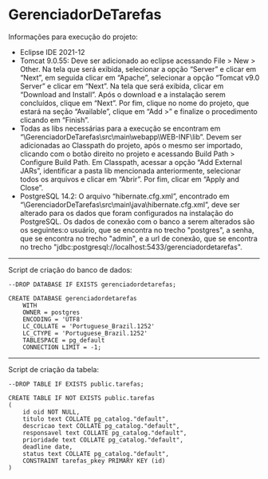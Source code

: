 # GerenciadorDeTarefas

Informações para execução do projeto:

- Eclipse IDE 2021-12
- Tomcat 9.0.55: Deve ser adicionado ao eclipse acessando File > New > Other. Na tela que será exibida, selecionar a opção “Server” e clicar em “Next”, em seguida clicar em “Apache”, selecionar a opção “Tomcat v9.0 Server” e clicar em “Next”. Na tela que será exibida, clicar em “Download and Install”. Após o download e a instalação serem concluídos, clique em “Next”. Por fim, clique no nome do projeto, que estará na seção “Available”, clique em “Add >” e finalize o procedimento clicando em “Finish”.
- Todas as libs necessárias para a execução se encontram em “\GerenciadorDeTarefas\src\main\webapp\WEB-INF\lib”. Devem ser adicionadas ao Classpath do projeto, após o mesmo ser importado, clicando com o botão direito no projeto e acessando Build Path > Configure Build Path. Em Classpath, acessar a opção “Add External JARs”, identificar a pasta lib mencionada anteriormente, selecionar todos os arquivos e clicar em “Abrir”. Por fim, clicar em “Apply and Close”.
- PostgreSQL 14.2: O arquivo “hibernate.cfg.xml”, encontrado em “\GerenciadorDeTarefas\src\main\java\hibernate.cfg.xml”, deve ser alterado para os dados que foram configurados na instalação do PostgreSQL. Os dados de conexão com o banco a serem alterados são os seguintes:o  usuário, que se encontra no trecho "<property name="hibernate.connection.username">postgres</property>", a senha, que se encontra no trecho "<property name="hibernate.connection.password">admin</property>", e a url de conexão, que se encontra no trecho "<property name="hibernate.connection.url">jdbc:postgresql://localhost:5433/gerenciadordetarefas</property>".

----------------------------------------------------------------------------------------------------------------------

Script de criação do banco de dados:

    --DROP DATABASE IF EXISTS gerenciadordetarefas;

    CREATE DATABASE gerenciadordetarefas
        WITH
        OWNER = postgres
        ENCODING = 'UTF8'
        LC_COLLATE = 'Portuguese_Brazil.1252'
        LC_CTYPE = 'Portuguese_Brazil.1252'
        TABLESPACE = pg_default
        CONNECTION LIMIT = -1;
    
    
----------------------------------------------------------------------------------------------------------------------

Script de criação da tabela:

    --DROP TABLE IF EXISTS public.tarefas;

    CREATE TABLE IF NOT EXISTS public.tarefas
    (
        id oid NOT NULL,
        titulo text COLLATE pg_catalog."default",
        descricao text COLLATE pg_catalog."default",
        responsavel text COLLATE pg_catalog."default",
        prioridade text COLLATE pg_catalog."default",
        deadline date,
        status text COLLATE pg_catalog."default",
        CONSTRAINT tarefas_pkey PRIMARY KEY (id)
    )

